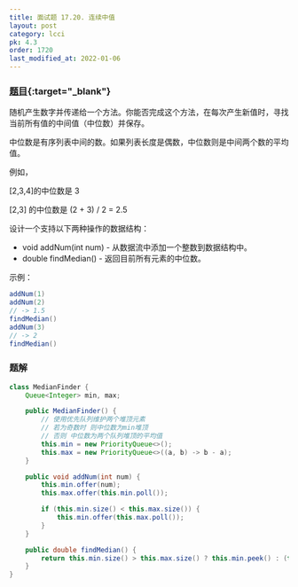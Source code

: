 ```yaml
---
title: 面试题 17.20. 连续中值
layout: post
category: lcci
pk: 4.3
order: 1720
last_modified_at: 2022-01-06
---
```


### [题目](https://leetcode.cn/continuous-median-lcci/){:target="_blank"}

随机产生数字并传递给一个方法。你能否完成这个方法，在每次产生新值时，寻找当前所有值的中间值（中位数）并保存。

中位数是有序列表中间的数。如果列表长度是偶数，中位数则是中间两个数的平均值。

例如，

[2,3,4]的中位数是 3

[2,3] 的中位数是 (2 + 3) / 2 = 2.5

设计一个支持以下两种操作的数据结构：
- void addNum(int num) - 从数据流中添加一个整数到数据结构中。
- double findMedian() - 返回目前所有元素的中位数。

示例：

```java
addNum(1)
addNum(2)
// -> 1.5
findMedian() 
addNum(3)
// -> 2
findMedian() 
```

### 题解

```java
class MedianFinder {
    Queue<Integer> min, max;

    public MedianFinder() {
        // 使用优先队列维护两个堆顶元素
        // 若为奇数时 则中位数为min堆顶
        // 否则 中位数为两个队列堆顶的平均值
        this.min = new PriorityQueue<>();
        this.max = new PriorityQueue<>((a, b) -> b - a);
    }

    public void addNum(int num) {
        this.min.offer(num);
        this.max.offer(this.min.poll());

        if (this.min.size() < this.max.size()) {
            this.min.offer(this.max.poll());
        }
    }

    public double findMedian() {
        return this.min.size() > this.max.size() ? this.min.peek() : (this.min.peek() + this.max.peek()) / 2.0D;
    }
}
```